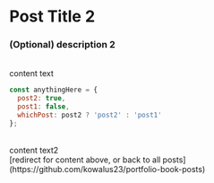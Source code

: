 # Post Title 2
### (Optional) description 2
<br>
content text

```javascript
const anythingHere = {
  post2: true,
  post1: false,
  whichPost: post2 ? 'post2' : 'post1'
};
```

<br>
content text2
<br>
[redirect for content above, or back to all posts](https://github.com/kowalus23/portfolio-book-posts)
